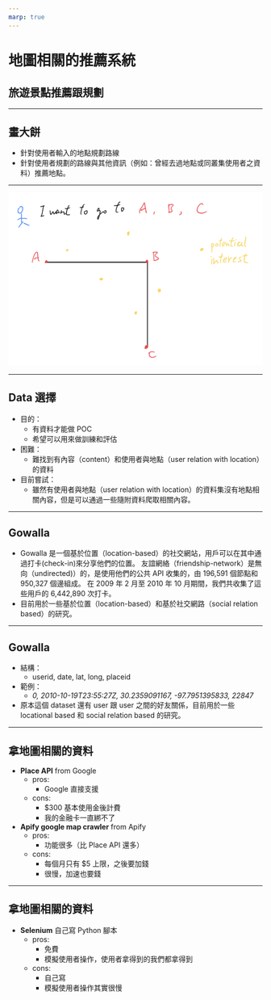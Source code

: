 ```yaml
---
marp: true
---
```

# 地圖相關的推薦系統
  ## 旅遊景點推薦跟規劃

---
## 畫大餅
 - 針對使用者輸入的地點規劃路線 
 - 針對使用者規劃的路線與其他資訊（例如：曾經去過地點或同叢集使用者之資料）推薦地點。

---
![height: 100px](thought.png)

---
## Data 選擇
 - 目的：
   - 有資料才能做 POC
   - 希望可以用來做訓練和評估
 - 困難：
   - 難找到有內容（content）和使用者與地點（user relation with location）的資料
 - 目前嘗試：
   - 雖然有使用者與地點（user relation with location）的資料集沒有地點相關內容，但是可以通過一些隨附資料爬取相關內容。
---
## Gowalla
  - Gowalla 是一個基於位置（location-based）的社交網站，用戶可以在其中通過打卡(check-in)來分享他們的位置。 友誼網絡（friendship-network）是無向（undirected)）的，是使用他們的公共 API 收集的，由 196,591 個節點和 950,327 個邊組成。 在 2009 年 2 月至 2010 年 10 月期間，我們共收集了這些用戶的 6,442,890 次打卡。
  - 目前用於一些基於位置（location-based）和基於社交網路（social relation based）的研究。
---
## Gowalla
 - 結構：
   - userid, date, lat, long, placeid
 - 範例：
   - *0, 2010-10-19T23:55:27Z, 30.2359091167, -97.7951395833, 22847*
 - 原本這個 dataset 還有 user 跟 user 之間的好友關係，目前用於一些 locational based 和 social relation based 的研究。

---
## 拿地圖相關的資料
 - **Place API** from Google
   - pros:
     - Google 直接支援
   - cons:
     - $300 基本使用金後計費
     - 我的金融卡一直綁不了
 - **Apify google map crawler** from Apify
   - pros: 
     - 功能很多（比 Place API 還多）
   - cons:
     - 每個月只有 $5 上限，之後要加錢
     - 很慢，加速也要錢

---
## 拿地圖相關的資料
 - **Selenium** 自己寫 Python 腳本 
   - pros:
     - 免費
     - 模擬使用者操作，使用者拿得到的我們都拿得到
   - cons:
     - 自己寫
     - 模擬使用者操作其實很慢
